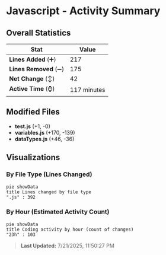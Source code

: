# Javascript - Activity Summary 

## Overall Statistics

| Stat                   | Value                                                             |
| ---------------------- | ----------------------------------------------------------------- |
| **Lines Added** (➕)   | 217                                          |
| **Lines Removed** (➖) | 175                                        |
| **Net Change** (↕)    | 42                |
| **Active Time** (⌚)   | 117 minutes |


## Modified Files
- **test.js** (+1, -0)
- **variables.js** (+170, -139)
- **dataTypes.js** (+46, -36)

## Visualizations

### By File Type (Lines Changed)

```mermaid
pie showData
title Lines changed by file type
".js" : 392
```

### By Hour (Estimated Activity Count)

```mermaid
pie showData
title Coding activity by hour (count of changes)
"23h" : 103
```


> **Last Updated:** 7/21/2025, 11:50:27 PM